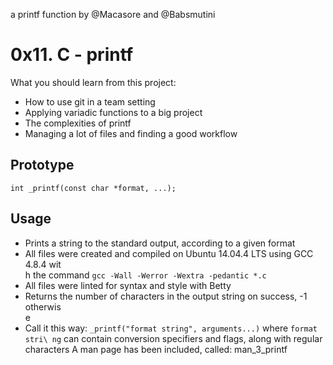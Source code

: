 a printf function by @Macasore and @Babsmutini
# 0x11. C - printf

What you should learn from this project:

- How to use git in a team setting
- Applying variadic functions to a big project
- The complexities of printf
- Managing a lot of files and finding a good workflow

## Prototype

`int _printf(const char *format, ...);`
## Usage

- Prints a string to the standard output, according to a given format
- All files were created and compiled on Ubuntu 14.04.4 LTS using GCC 4.8.4 wit\
h the command `gcc -Wall -Werror -Wextra -pedantic *.c`
- All files were linted for syntax and style with Betty
- Returns the number of characters in the output string on success, -1 otherwis\
e
- Call it this way: `_printf("format string", arguments...)` where `format stri\
ng` can contain conversion specifiers and flags,
  along with regular characters
A man page has been included, called: man_3_printf